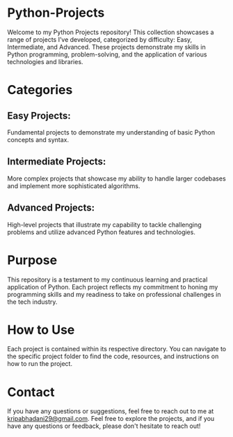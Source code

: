 # Python-Projects
Welcome to my Python Projects repository! This collection showcases a range of projects I’ve developed, categorized by difficulty: Easy, Intermediate, and Advanced. These projects demonstrate my skills in Python programming, problem-solving, and the application of various technologies and libraries.

# Categories
## Easy Projects: 
Fundamental projects to demonstrate my understanding of basic Python concepts and syntax.
## Intermediate Projects:
More complex projects that showcase my ability to handle larger codebases and implement more sophisticated algorithms.
## Advanced Projects:
High-level projects that illustrate my capability to tackle challenging problems and utilize advanced Python features and technologies.
# Purpose
This repository is a testament to my continuous learning and practical application of Python. Each project reflects my commitment to honing my programming skills and my readiness to take on professional challenges in the tech industry.

# How to Use
Each project is contained within its respective directory. You can navigate to the specific project folder to find the code, resources, and instructions on how to run the project.

# Contact
If you have any questions or suggestions, feel free to reach out to me at kripabhadani29@gmail.com.
Feel free to explore the projects, and if you have any questions or feedback, please don't hesitate to reach out!

